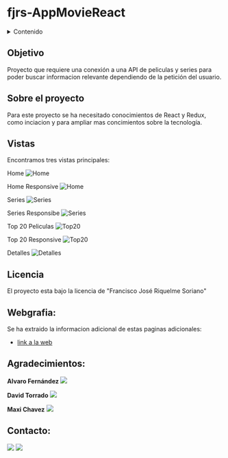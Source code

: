 # fjrs-AppMovieReact

<details>
  <summary>Contenido</summary>
  <ol>
    <li><a href="#objetivo">Objetivo</a></li>
    <li><a href="#sobre-el-proyecto">Sobre el proyecto</a></li>
    <li><a href="#vistas">Vistas</a></li>
    <li><a href="#licencia">Licencia</a></li>
    <li><a href="#webgrafia">Webgrafia</a></li>
    <li><a href="#agradecimientos">Agradecimientos</a></li>
    <li><a href="#contacto">Contacto</a></li>
  </ol>
</details>

## Objetivo
Proyecto que requiere una conexión a una API de peliculas y series para poder buscar informacion relevante dependiendo de la petición del usuario.

## Sobre el proyecto
Para este proyecto se ha necesitado conocimientos de React y Redux, como inciacion y para ampliar mas concimientos sobre la tecnología.

## Vistas
Encontramos tres vistas principales:

Home
![Home](../fjrs-AppMovieReact/img/ApiMovieHome.JPG)

Home Responsive
![Home](../fjrs-AppMovieReact/img/ApiMovieResponive.JPG)

Series
![Series](../fjrs-AppMovieReact/img/ApiMovieSerie.JPG)

Series Responsibe
![Series](../fjrs-AppMovieReact/img/ApiMovieSerieResponsive.JPG)

Top 20 Peliculas
![Top20](../fjrs-AppMovieReact/img/ApiMovieTop20.JPG)

Top 20 Responsive
![Top20](../fjrs-AppMovieReact/img/ApiMovieTop20Responsive.JPG)

Detalles
![Detalles](../fjrs-AppMovieReact/img/ApiMovieDetalle.JPG)

## Licencia
El proyecto esta bajo la licencia de "Francisco José Riquelme Soriano"

## Webgrafia:
Se ha extraido la informacion adicional de estas paginas adicionales: 
- [link a la web](https://developer.themoviedb.org/reference/intro/getting-started) 

## Agradecimientos:
**Alvaro Fernández**
<a href="https://github.com/Roekan" target="_blank"><img src="https://img.shields.io/badge/github-24292F?style=for-the-badge&logo=github&logoColor=white" target="_blank"></a> 

**David Torrado**
<a href="https://github.com/DavidTL95" target="_blank"><img src="https://img.shields.io/badge/github-24292F?style=for-the-badge&logo=github&logoColor=red" target="_blank"></a>

**Maxi Chavez**
<a href="https://www.github.com/MaxiChavez" target="_blank"><img src="https://img.shields.io/badge/github-24292F?style=for-the-badge&logo=github&logoColor=red" target="_blank"></a>

## Contacto:
<a href = "mailto:fjriquelmesori@gmail.com"><img src="https://img.shields.io/badge/Gmail-C6362C?style=for-the-badge&logo=gmail&logoColor=white" target="_blank"></a>
<a href="https://www.linkedin.com/in/francisco-jos%C3%A9-riquelme-soriano-1b9789253/" target="_blank"><img src="https://img.shields.io/badge/-LinkedIn-%230077B5?style=for-the-badge&logo=linkedin&logoColor=white" target="_blank"></a> 
</p>